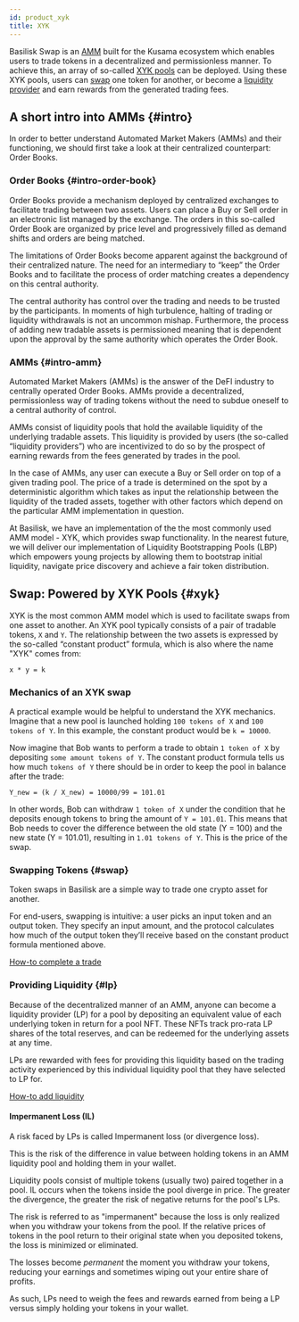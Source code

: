 ```yaml
---
id: product_xyk
title: XYK
---
```


Basilisk Swap is an [AMM](#intro) built for the Kusama ecosystem which enables users to trade tokens in a decentralized and permissionless manner. To achieve this, an array of so-called [XYK pools](#xyk) can be deployed. Using these XYK pools, users can [swap](#swap) one token for another, or become a [liquidity provider](#LP) and earn rewards from the generated trading fees.

## A short intro into AMMs {#intro}

In order to better understand Automated Market Makers (AMMs) and their functioning, we should first take a look at their centralized counterpart: Order Books.

### Order Books {#intro-order-book}

Order Books provide a mechanism deployed by centralized exchanges to facilitate trading between two assets. Users can place a Buy or Sell order in an electronic list managed by the exchange. The orders in this so-called Order Book are organized by price level and progressively filled as demand shifts and orders are being matched.

The limitations of Order Books become apparent against the background of their centralized nature. The need for an intermediary to “keep” the Order Books and to facilitate the process of order matching creates a dependency on this central authority.

The central authority has control over the trading and needs to be trusted by the participants. In moments of high turbulence, halting of trading or liquidity withdrawals is not an uncommon mishap. Furthermore, the process of adding new tradable assets is permissioned meaning that is dependent upon the approval by the same authority which operates the Order Book.

### AMMs {#intro-amm}

Automated Market Makers (AMMs) is the answer of the DeFI industry to centrally operated Order Books. AMMs provide a decentralized, permissionless way of trading tokens without the need to subdue oneself to a central authority of control.

AMMs consist of liquidity pools that hold the available liquidity of the underlying tradable assets. This liquidity is provided by users (the so-called “liquidity providers”) who are incentivized to do so by the prospect of earning rewards from the fees generated by trades in the pool.

In the case of AMMs, any user can execute a Buy or Sell order on top of a given trading pool. The price of a trade is determined on the spot by a deterministic algorithm which takes as input the relationship between the liquidity of the traded assets, together with other factors which depend on the particular AMM implementation in question.

At Basilisk, we have an implementation of the the most commonly used AMM model - XYK, which provides swap functionality. In the nearest future, we will deliver our implementation of Liquidity Bootstrapping Pools (LBP) which empowers young projects by allowing them to bootstrap initial liquidity, navigate price discovery and achieve a fair token distribution.

## Swap: Powered by XYK Pools {#xyk}

XYK is the most common AMM model which is used to facilitate swaps from one asset to another. An XYK pool typically consists of a pair of tradable tokens, `X` and `Y`. The relationship between the two assets is expressed by the so-called “constant product” formula, which is also where the name "XYK" comes from:

`x * y = k`

### Mechanics of an XYK swap

A practical example would be helpful to understand the XYK mechanics. Imagine that a new pool is launched holding `100 tokens of X` and `100 tokens of Y`. In this example, the constant product would be `k = 10000`.

Now imagine that Bob wants to perform a trade to obtain `1 token of X` by depositing `some amount tokens of Y`. The constant product formula tells us how much `tokens of Y` there should be in order to keep the pool in balance after the trade:

`Y_new = (k / X_new) = 10000/99 = 101.01`

In other words, Bob can withdraw `1 token of X` under the condition that he deposits enough tokens to bring the amount of `Y = 101.01`. This means that Bob needs to cover the difference between the old state (Y = 100) and the new state (Y = 101.01), resulting in `1.01 tokens of Y`. This is the price of the swap.

### Swapping Tokens {#swap}

Token swaps in Basilisk are a simple way to trade one crypto asset for another.

For end-users, swapping is intuitive: a user picks an input token and an output token. They specify an input amount, and the protocol calculates how much of the output token they’ll receive based on the constant product formula mentioned above.

[How-to complete a trade](https://www.notion.so/How-to-complete-a-trade-390945cb24a34960abffc72df2fc01c0)

### Providing Liquidity {#lp}

Because of the decentralized manner of an AMM, anyone can become a liquidity provider (LP) for a pool by depositing an equivalent value of each underlying token in return for a pool NFT. These NFTs track pro-rata LP shares of the total reserves, and can be redeemed for the underlying assets at any time.

LPs are rewarded with fees for providing this liquidity based on the trading activity experienced by this individual liquidity pool that they have selected to LP for.

[How-to add liquidity](https://www.notion.so/How-to-add-liquidity-c68e15854e1645c397ea066eed2d1de7)

#### Impermanent Loss (IL)

A risk faced by LPs is called Impermanent loss (or divergence loss).

This is the risk of the difference in value between holding tokens in an AMM liquidity pool and holding them in your wallet.

Liquidity pools consist of multiple tokens (usually two) paired together in a pool. IL occurs when the tokens inside the pool diverge in price. The greater the divergence, the greater the risk of negative returns for the pool's LPs.

The risk is referred to as "impermanent" because the loss is only realized when you withdraw your tokens from the pool. If the relative prices of tokens in the pool return to their original state when you deposited tokens, the loss is minimized or eliminated.

The losses become *permanent* the moment you withdraw your tokens, reducing your earnings and sometimes wiping out your entire share of profits. 

As such, LPs need to weigh the fees and rewards earned from being a LP versus simply holding your tokens in your wallet.
